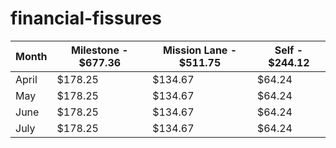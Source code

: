 # financial-fissures



| Month       | Milestone - $677.36 | Mission Lane - $511.75 | Self - $244.12 |
|-------------|---------------------|------------------------|----------------|
| April       | $178.25             | $134.67                | $64.24         |
| May         | $178.25             | $134.67                | $64.24         |
| June        | $178.25             | $134.67                | $64.24         |
| July        | $178.25             | $134.67                | $64.24         |
